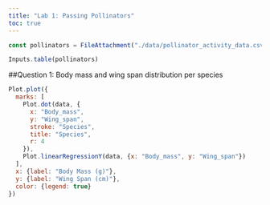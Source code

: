 ```yaml
---
title: "Lab 1: Passing Pollinators"
toc: true
---
```


```js
const pollinators = FileAttachment("./data/pollinator_activity_data.csv").csv({ typed: true })
```

```js
Inputs.table(pollinators)
```

##Question 1: Body mass and wing span distribution per species

```js
Plot.plot({
  marks: [
    Plot.dot(data, {
      x: "Body_mass",
      y: "Wing_span",
      stroke: "Species",
      title: "Species",
      r: 4
    }),
    Plot.linearRegressionY(data, {x: "Body_mass", y: "Wing_span"})
  ],
  x: {label: "Body Mass (g)"},
  y: {label: "Wing Span (cm)"},
  color: {legend: true}
})
```
